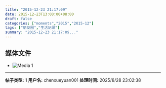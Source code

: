 ```yaml
---
title: "2015-12-23 21:17:09"
date: 2015-12-23T13:00:00+08:00
draft: false
categories: ["moments","2015","2015-12"]
tags: ["朋友圈","生活记录"]
summary: "2015-12-23 21:17:09..."
---
```


## 媒体文件

- ![Media 1](/Moments/photos/2015-12-23/201512232117090.jpg)

---

**帖子类型:** 1
**用户名:** chenxueyuan001
**处理时间:** 2025/8/28 23:02:38